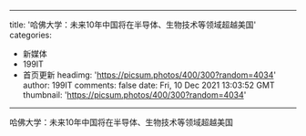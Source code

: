 
---
title: '哈佛大学：未来10年中国将在半导体、生物技术等领域超越美国'
categories: 
 - 新媒体
 - 199IT
 - 首页更新
headimg: 'https://picsum.photos/400/300?random=4034'
author: 199IT
comments: false
date: Fri, 10 Dec 2021 13:03:52 GMT
thumbnail: 'https://picsum.photos/400/300?random=4034'
---

<div>   
哈佛大学：未来10年中国将在半导体、生物技术等领域超越美国  
</div>
            